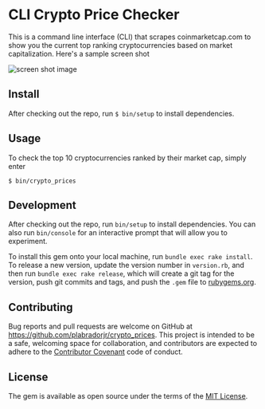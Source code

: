 # CLI Crypto Price Checker

This is a command line interface (CLI) that scrapes coinmarketcap.com to show you the current top ranking cryptocurrencies based on market capitalization. Here's a sample screen shot


![screen shot image](https://shill.lol/wp-content/uploads/2019/12/screen-shot-2019-12-06-at-11.53.32-am.png)

## Install


After checking out the repo, run `$ bin/setup` to install dependencies.

## Usage

To check the top 10 cryptocurrencies ranked by their market cap, simply enter
```
$ bin/crypto_prices
```

## Development

After checking out the repo, run `bin/setup` to install dependencies. You can also run `bin/console` for an interactive prompt that will allow you to experiment.

To install this gem onto your local machine, run `bundle exec rake install`. To release a new version, update the version number in `version.rb`, and then run `bundle exec rake release`, which will create a git tag for the version, push git commits and tags, and push the `.gem` file to [rubygems.org](https://rubygems.org).

## Contributing

Bug reports and pull requests are welcome on GitHub at https://github.com/plabradorjr/crypto_prices. This project is intended to be a safe, welcoming space for collaboration, and contributors are expected to adhere to the [Contributor Covenant](http://contributor-covenant.org) code of conduct.


## License

The gem is available as open source under the terms of the [MIT License](http://opensource.org/licenses/MIT).
